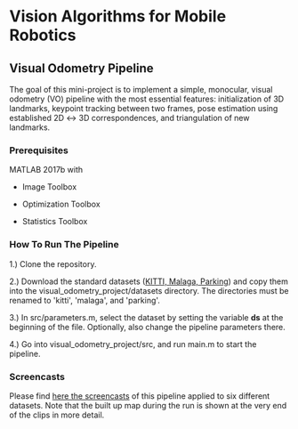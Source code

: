 # Vision Algorithms for Mobile Robotics #
## Visual Odometry Pipeline ##

The goal of this mini-project is to implement a simple, monocular, visual odometry (VO) pipeline 
with the most essential features: initialization of 3D landmarks, keypoint tracking between two 
frames, pose estimation using established 2D ↔ 3D correspondences, and triangulation of new 
landmarks.

### Prerequisites ###
MATLAB 2017b with

- Image Toolbox

- Optimization Toolbox

- Statistics Toolbox

### How To Run The Pipeline ###

1.) Clone the repository.

2.) Download the standard datasets ([KITTI, Malaga, Parking](http://rpg.ifi.uzh.ch/teaching.html)) and copy them into the
    visual_odometry_project/datasets directory. The directories must be renamed to 
    'kitti', 'malaga', and 'parking'. 

3.) In src/parameters.m, select the dataset by setting the variable **ds** at the beginning of the file. 
    Optionally, also change the pipeline parameters there.

4.) Go into visual_odometry_project/src, and run main.m to start the pipeline.

### Screencasts ###

Please find [here the screencasts](https://drive.google.com/open?id=1AHjNfthDAVzBY2az-X1W9HUt4fE05oeL
) of this pipeline applied to six different datasets.
Note that the built up map during the run is shown at the very end of the clips in more detail.


